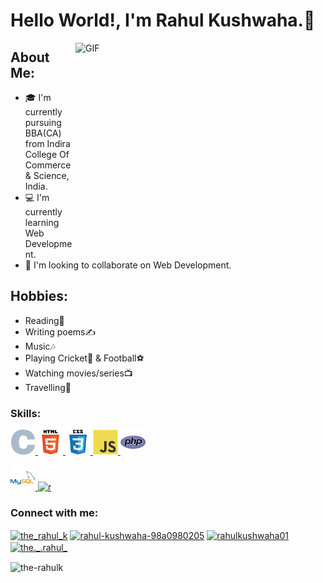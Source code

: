 ### <h1> Hello World!, I'm Rahul Kushwaha.👋 </h1>

<img align='right' alt="GIF" src="https://media.giphy.com/media/LmNwrBhejkK9EFP504/giphy.gif" width="400" height="320" />

## About Me:

- 🎓 I'm currently pursuing BBA(CA) from Indira College Of Commerce & Science, India.
- 💻 I'm currently learning Web Development.
- 🤝 I'm looking to collaborate on Web Development.


##  Hobbies:

- Reading📖
- Writing poems✍
- Music🎶
- Playing Cricket🏏 & Football⚽
- Watching movies/series📺
- Travelling🧳


<h3 align="left">Skills:</h3>
<p align="left"> <a href="https://www.cprogramming.com/" target="_blank"> <img src="https://raw.githubusercontent.com/devicons/devicon/master/icons/c/c-original.svg" alt="c" width="40" height="40"/> </a>  
<a href="https://www.w3.org/html/" target="_blank"> <img src="https://raw.githubusercontent.com/devicons/devicon/master/icons/html5/html5-original-wordmark.svg" alt="html5" width="40" height="40"/> </a> 
<a href="https://www.w3schools.com/css/" target="_blank"> <img src="https://raw.githubusercontent.com/devicons/devicon/master/icons/css3/css3-original-wordmark.svg" alt="css3" width="40" height="40"/> </a>
<a href="https://developer.mozilla.org/en-US/docs/Web/JavaScript" target="_blank"> <img src="https://raw.githubusercontent.com/devicons/devicon/master/icons/javascript/javascript-original.svg" alt="javascript" width="40" height="40"/> </a> 
<a href="https://www.php.net" target="_blank"> <img src="https://raw.githubusercontent.com/devicons/devicon/master/icons/php/php-original.svg" alt="php" width="40" height="40"/> </a> </p>
<a href="https://www.mysql.com/" target="_blank"> <img src="https://raw.githubusercontent.com/devicons/devicon/master/icons/mysql/mysql-original-wordmark.svg" alt="mysql" width="40" height="40"/> </a> 
<a href="https://www.r-project.org/about.html"> <img src="https://www.r-project.org/logo/Rlogo.svg" alt="r" width="40" height="40"/> </a>

<h3 align="left">Connect with me:</h3>
<p align="left">
<a href="https://twitter.com/the_rahul_k" target="blank"><img align="center" src="https://cdn.jsdelivr.net/npm/simple-icons@3.0.1/icons/twitter.svg" alt="the_rahul_k" height="30" width="40" /></a>
<a href="https://linkedin.com/in/rahul-kushwaha-98a080205" target="blank"><img align="center" src="https://cdn.jsdelivr.net/npm/simple-icons@3.0.1/icons/linkedin.svg" alt="rahul-kushwaha-98a0980205" height="30" width="40" /></a>
<a href="https://fb.com/rahulkushwaha01" target="blank"><img align="center" src="https://cdn.jsdelivr.net/npm/simple-icons@3.0.1/icons/facebook.svg" alt="rahulkushwaha01" height="30" width="40" /></a>
<a href="https://instagram.com/the._.rahul_" target="blank"><img align="center" src="https://cdn.jsdelivr.net/npm/simple-icons@3.0.1/icons/instagram.svg" alt="the._.rahul_" height="30" width="40" /></a>
</p>


<p><img align="center" src="https://github-readme-stats.vercel.app/api/top-langs?username=the-rahulk&show_icons=true&locale=en&layout=compact" alt="the-rahulk" /></p>
